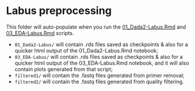 # Labus preprocessing

This folder will auto-populate when you run the [01_Dada2-Labus.Rmd](../../../scripts/analysis-individual/Labus-2017/01_Dada2-Labus.Rmd) and [03_EDA-Labus.Rmd](../../../scripts/analysis-individual/Labus-2017/03_EDA-Labus.Rmd) scripts.
- `01_Dada2-Labus/` will contain .rds files saved as checkpoints & also for a quicker html output of the 01_Dada2-Labus.Rmd notebook;
- `03_EDA-Labus/` will contain .rds files saved as checkpoints & also for a quicker html output of the 03_EDA-Labus.Rmd notebook, and it will also contain plots generated from that script;
- `filtered1/` will contain the .fastq files generated from primer removal;
- `filtered2/` will contain the .fastq files generated from quality filtering.